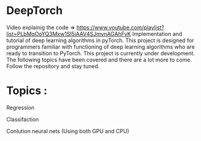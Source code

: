 # DeepTorch
Video explainig the code => https://www.youtube.com/playlist?list=PLbMqOoYQ3Mxw1Sl5iAAV4SJmvnAGAhFvK
Implementation and tutorial of deep learning algorithms in pyTorch. This project is designed for programmers familiar with functioning of deep learning algorithms who are ready to transition to PyTorch.
This project is currently under development. The following topics have been covered and there are a lot more to come. Follow the repository and stay tuned.

# Topics :

Regression

Classifaction

Conlution neural nets (Using both GPU and CPU)

